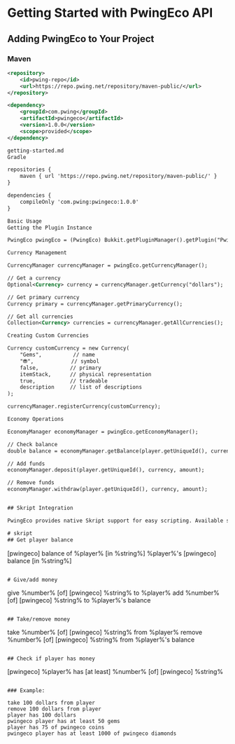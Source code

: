 # Getting Started with PwingEco API

## Adding PwingEco to Your Project

### Maven
```xml
<repository>
    <id>pwing-repo</id>
    <url>https://repo.pwing.net/repository/maven-public/</url>
</repository>

<dependency>
    <groupId>com.pwing</groupId>
    <artifactId>pwingeco</artifactId>
    <version>1.0.0</version>
    <scope>provided</scope>
</dependency>

getting-started.md
Gradle

repositories {
    maven { url 'https://repo.pwing.net/repository/maven-public/' }
}

dependencies {
    compileOnly 'com.pwing:pwingeco:1.0.0'
}

Basic Usage
Getting the Plugin Instance

PwingEco pwingEco = (PwingEco) Bukkit.getPluginManager().getPlugin("PwingEco");

Currency Management

CurrencyManager currencyManager = pwingEco.getCurrencyManager();

// Get a currency
Optional<Currency> currency = currencyManager.getCurrency("dollars");

// Get primary currency
Currency primary = currencyManager.getPrimaryCurrency();

// Get all currencies
Collection<Currency> currencies = currencyManager.getAllCurrencies();

Creating Custom Currencies

Currency customCurrency = new Currency(
    "Gems",          // name
    "⛃",            // symbol
    false,          // primary
    itemStack,      // physical representation
    true,           // tradeable
    description     // list of descriptions
);

currencyManager.registerCurrency(customCurrency);

Economy Operations

EconomyManager economyManager = pwingEco.getEconomyManager();

// Check balance
double balance = economyManager.getBalance(player.getUniqueId(), currency);

// Add funds
economyManager.deposit(player.getUniqueId(), currency, amount);

// Remove funds
economyManager.withdraw(player.getUniqueId(), currency, amount);


## Skript Integration

PwingEco provides native Skript support for easy scripting. Available syntaxes:

# skript
## Get player balance

```
[pwingeco] balance of %player% [in %string%]
%player%'s [pwingeco] balance [in %string%]
```

# Give/add money

```
give %number% [of] [pwingeco] %string% to %player%
add %number% [of] [pwingeco] %string% to %player%'s balance
```

## Take/remove money

```
take %number% [of] [pwingeco] %string% from %player%
remove %number% [of] [pwingeco] %string% from %player%'s balance
```

## Check if player has money

```
[pwingeco] %player% has [at least] %number% [of] [pwingeco] %string%
```

### Example:

```
    take 100 dollars from player
    remove 100 dollars from player
    player has 100 dollars
    pwingeco player has at least 50 gems
    player has 75 of pwingeco coins
    pwingeco player has at least 1000 of pwingeco diamonds
```